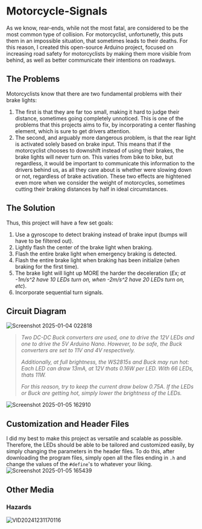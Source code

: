 # Motorcycle-Signals
As we know, rear-ends, while not the most fatal, are considered to be the most common type of collision. For motorcyclist, unfortunetly, this puts them in an impossible situation, that sometimes leads to their deaths.
For this reason, I created this open-source Arduino project, focused on increasing road safety for motorcyclists by making them more visible from behind, as well as better communicate their intentions on roadways.

## The Problems
Motorcyclists know that there are two fundamental problems with their brake lights:
1. The first is that they are far too small, making it hard to judge their distance, sometimes going completely unnoticed. This is one of the problems that this projects aims to fix, by incorporating a center flashing element, which is sure to get drivers attention.
2. The second, and arguably more dangerous problem, is that the rear light is activated solely based on brake input. This means that if the motorcyclist chooses to downshift instead of using their brakes, the brake lights will never turn on. This varies from bike to bike, but regardless, it would be important to communicate this information to the drivers behind us, as all they care about is whether were slowing down or not, regardless of brake activation.
These two effects are hightened even more when we consider the weight of motorcycles, sometimes cutting their braking distances by half in ideal circumstances. 

## The Solution
Thus, this project will have a few set goals:
1. Use a gyroscope to detect braking instead of brake input (bumps will have to be filtered out).
3. Lightly flash the center of the brake light when braking.
4. Flash the entire brake light when emergency braking is detected.
5. Flash the entire brake light when braking has been initialize (when braking for the first time).
6. The brake light will light up MORE the harder the deceleration (*Ex; at -1m/s^2 have 10 LEDs turn on, when -2m/s^2 have 20 LEDs turn on, etc*).
7. Incorporate sequential turn signals.

## Circuit Diagram
![Screenshot 2025-01-04 022818](https://github.com/user-attachments/assets/97b3e572-dd8e-40e1-9ff4-1bbe8d284469)
> *Two DC-DC Buck converters are used, one to drive the 12V LEDs and one to drive the 5V Arduino Nano. However, to be safe, the Buck converters are set to 11V and 4V respectively.*
>
> *Additionally, at full brightness, the WS2815s and Buck may run hot: Each LED can draw 13mA, at 12V thats 0.16W per LED. With 66 LEDs, thats 11W.*
> 
> *For this reason, try to keep the current draw below 0.75A. If the LEDs or Buck are getting hot, simply lower the brightness of the LEDs.*

![Screenshot 2025-01-05 162910](https://github.com/user-attachments/assets/b7d5cf73-f7a6-4c75-a5ee-a5674e204e44)

## Customization and Header Files
I did my best to make this project as versatile and scalable as possible. Therefore, the LEDs should be able to be tailored and customized easily, by simply changing the parameters in the header files.
To do this, after downloading the program files, simply open all the files ending in `.h` and change the values of the `#define`'s to whatever your liking.
![Screenshot 2025-01-05 165439](https://github.com/user-attachments/assets/3c05c40d-e91a-444e-a3c6-27e4b3e6d679)

## Other Media
### Hazards
![VID20241231170116](https://github.com/user-attachments/assets/03d63844-a77f-4636-bbd6-6810d4615508)
